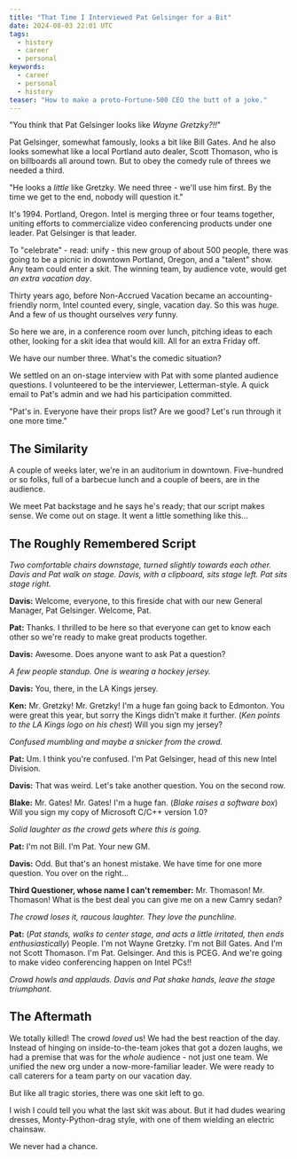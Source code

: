 ```yaml
---
title: "That Time I Interviewed Pat Gelsinger for a Bit"
date: 2024-08-03 22:01 UTC
tags: 
  - history
  - career
  - personal
keywords:
  - career
  - personal
  - history
teaser: "How to make a proto-Fortune-500 CEO the butt of a joke."
---
```


"You think that Pat Gelsinger looks like _Wayne Gretzky?!!_"

Pat Gelsinger, somewhat famously, looks a bit like Bill Gates. And he also looks somewhat like a local Portland auto dealer, Scott Thomason, who is on billboards all around town. But to obey the comedy rule of threes we needed a third.

"He looks a _little_ like Gretzky. We need three - we'll use him first. By the time we get to the end, nobody will question it."

It's 1994. Portland, Oregon. Intel is merging three or four teams together, uniting efforts to commercialize video conferencing products under one leader. Pat Gelsinger is that leader.

To "celebrate" - read: unify - this new group of about 500 people, there was going to be a picnic in downtown Portland, Oregon, and a "talent" show. Any team could enter a skit. The winning team, by audience vote, would get _an extra vacation day_.

Thirty years ago, before Non-Accrued Vacation became an accounting-friendly norm, Intel counted every, single, vacation day. So this was _huge._ And a few of us thought ourselves _very_ funny.

So here we are, in a conference room over lunch, pitching ideas to each other, looking for a skit idea that would kill. All for an extra Friday off.

We have our number three. What's the comedic situation?

We settled on an on-stage interview with Pat with some planted audience questions. I volunteered to be the interviewer, Letterman-style. A quick email to Pat's admin and we had his participation committed.

"Pat's in. Everyone have their props list? Are we good? Let's run through it one more time."

## The Similarity

A couple of weeks later, we're in an auditorium in downtown. Five-hundred or so folks, full of a barbecue lunch and a couple of beers, are in the audience.

We meet Pat backstage and he says he's ready; that our script makes sense.  We come out on stage. It went a little something like this...

## The Roughly Remembered Script

_Two comfortable chairs downstage, turned slightly towards each other.  Davis and Pat walk on stage. Davis, with a clipboard, sits stage left. Pat sits stage right._

**Davis:** Welcome, everyone, to this fireside chat with our new General Manager, Pat Gelsinger. Welcome, Pat.

**Pat:** Thanks. I thrilled to be here so that everyone can get to know each other so we're ready to make great products together.

**Davis:** Awesome. Does anyone want to ask Pat a question?

_A few people standup. One is wearing a hockey jersey._

**Davis:** You, there, in the LA Kings jersey.

**Ken:** Mr. Gretzky! Mr. Gretzky! I'm a huge fan going back to Edmonton. You were great this year, but sorry the Kings didn't make it further. (_Ken points to the LA Kings  logo on his chest_) Will you sign my jersey?

_Confused mumbling and maybe a snicker from the crowd._

**Pat:** Um. I think you're confused. I'm Pat Gelsinger, head of this new Intel Division.

**Davis:** That was weird. Let's take another question. You on the second row.

**Blake:** Mr. Gates! Mr. Gates! I'm a huge fan. (_Blake raises a software box_) Will you sign my copy of Microsoft C/C++ version 1.0?

_Solid laughter as the crowd gets where this is going._

**Pat:** I'm not Bill. I'm Pat. Your new GM.

**Davis:** Odd. But that's an honest mistake.  We have time for one more question. You over on the right...

**Third Questioner, whose name I can't remember:** Mr. Thomason! Mr. Thomason! What is the best deal you can give me on a new Camry sedan?

_The crowd loses it, raucous laughter. They love the punchline._

**Pat:** (_Pat stands, walks to center stage, and acts a little irritated, then ends enthusiastically_) People. I'm not Wayne Gretzky. I'm not Bill Gates. And I'm not Scott Thomason. I'm Pat. Gelsinger. And this is PCEG. And we're going to make video conferencing happen on Intel PCs!!

_Crowd howls and applauds. Davis and Pat shake hands, leave the stage triumphant._

## The Aftermath

We totally killed! The crowd _loved_ us! We had the best reaction of the day. Instead of hinging on inside-to-the-team jokes that got a dozen laughs, we had a premise that was for the _whole_ audience - not just one team. We unified the new org under a now-more-familiar leader. We were ready to call caterers for a team party on our vacation day.

But like all tragic stories, there was one skit left to go.

I wish I could tell you what the last skit was about. But it had dudes wearing dresses, Monty-Python-drag style, with one of them wielding an electric chainsaw.

We never had a chance.


